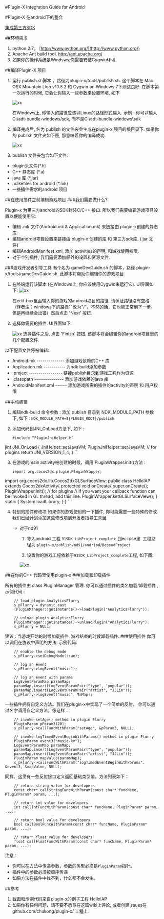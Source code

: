 #Plugin-X Integration Guide for Android

#Plugin-X 在android下的整合

[集成第三方SDK](http://www.cocos2d-x.org/wiki/Third_Party_SDK_Integration)

##环境需求

1. python 2.7。 [http://www.python.org/](http://www.python.org/)
2. Apache Ant build tool. http://ant.apache.org/
3. 如果你的操作系统是Windsws,你需要安装Cygwin环境.

##编译Plugin-X 项目
1. 运行 publish.sh脚本 ，路径为plugin-x/tools/publish.sh. 这个脚本在 Mac OSX Mountain Lion v10.8.2 和 Cygwin on Windows 7下测试良好. 在脚本第一次运行的时候, 它会让你输入一些参数来设置环境, 如下

	![xx](res/plugin-x-setting-environment.jpg)

	在Windows上, 你输入的路径应该以Linux的路径形式输入. 示例 : 你可以输入 C:/adt-bundle-windows/sdk, 而不是C:\adt-bundle-windows\sdk

2. 编译完成后, 名为 publish  的文件夹会生成在plugin-x 项目的根目录下. 如果你的 publish 文件夹如下图, 那意味着你的编译成功.

	![xx](res/plugin-x-publish-folder.jpg)
	
3.  publish 文件夹包含如下文件:
- plugin头文件(*.h)
- C++ 静态库 (*.a)
- java 库 (*.jar)
- makefiles for android (*.mk)
- 一些插件需求的android 项目

##在使用插件之前编辑游戏项目
###我们需要做什么?

Plugin-x 为第三方android的SDK封装C/C++ 接口. 所以我们需要编辑游戏项目设置以便能使用它:

- 编辑 .mk 文件(Android.mk & Application.mk) 来链接由 plugin-x创建的静态库.
- 编辑android项目设置来链接由 plugin-x 创建的库 和 第三方sdk库. (.jar 文件)
- 编辑AndroidManifest.xml, 添加 activities的声明, 和游戏使用权限.
- 对于个别插件, 我们需要添加额外的设置和资源文件.

###游戏开发者引导工具
有个名为 gameDevGuide.sh 的脚本，路径 plugin-x/tools/gameDevGuide.sh.
此脚本将帮助你编辑你的游戏项目.

1. 在终端运行该脚本 (在Windows上, 你应该使用Cygwin来运行它). UI界面如下:
	![xx](res/plugin-x-guide-UI.jpg)
	
	在edit-box里面输入你的游戏的android项目的路径. 请保证路径没有空格. （译者注：windows下的路径"\"改为"/"，不然的话，它也能正常到下一步，但是再继续会出错）然后点击 'Next' 按钮.

2. 选择你需要的插件. UI界面如下:

	![xx](res/plugin-x-guide-UI2.jpg)
	选择插件之后, 点击 'Finish' 按钮. 该脚本将会编辑你的android项目里的几个配置文件.
	
以下配置文件将被编辑:

- Android.mk -------------- 添加游戏依赖的C++ 库
- Application.mk ----------- 为ndk build添加参数
- .project ----------------- 链接publish目录到游戏工程作为资源
- .classpath --------------- 添加游戏依赖的java 库
- AndroidManifest.xml ------ 添加游戏所需的插件的activity的声明 和 用户权限

##手动编辑
1. 编辑ndk-build 命令参数 : 添加 publish 目录到 NDK_MODULE_PATH 参数下, 如下 :
`NDK_MODULE_PATH=${PLUGIN_ROOT}/publish`

2. 添加代码到JNI_OnLoad方法下, 如下 :

	```
	#include “PluginJniHelper.h”
jint JNI_OnLoad
{
 JniHelper::setJavaVM;
 PluginJniHelper::setJavaVM; // for plugins
 return JNI_VERSION_1_4;
}
	```
	
3. 在游戏的main activity被创建的时候，调用 PluginWrapper.init()方法 :

	```
	import org.cocos2dx.plugin.PluginWrapper;
import org.cocos2dx.lib.Cocos2dxGLSurfaceView;
public class HelloIAP extends Cocos2dxActivity{
 protected void onCreate{
 super.onCreate();
 PluginWrapper.init(); // for plugins
 // If you want your callback function can be invoked in GL thread, add this line:
 PluginWrapper.setGLSurfaceView();
 }
 static {
 System.loadLibrary;
 }
}
	```
	
4. 特别的插件修改项
如果你的游戏使用的一下插件, 你可能需要一些特殊的修改.
我们已经计划添加这些修改项到开发者指导工具里.

	- 对于nd91
		1. 导入android 工程 `91SDK_LibProject_complete` 到eclipse里. 工程路径为 `plugin-x/publish/nd91/andriod/DependProject`
	
		2. 设置你的游戏工程依赖于`91SDK_LibProject_complete`工程, 如下图:
		
		![xx](res/plugin-x-nd91-depend.jpg)
		
##在你的C++ 代码里使用plugin-x
###加载和卸载插件

所有的插件由 class PluginManager 管理. 你可以通过插件的类名加载/卸载插件 , 示例代码 :

```
    // load plugin AnalyticsFlurry
    s_pFlurry = dynamic_cast
    (PluginManager::getInstance()->loadPlugin("AnalyticsFlurry"));

    // unload plugin AnalyticsFlurry
    PluginManager::getInstance()->unloadPlugin("AnalyticsFlurry");
    s_pFlurry = NULL;
```

建议 : 当游戏开始的时候加载插件, 游戏结束的时候卸载插件.
###使用插件
你可以调用在协议中声明的方法. 示例代码:

```
    // enable the debug mode
    s_pFlurry->setDebugMode(true);

    // log an event
    s_pFlurry->logEvent("music");

    // log an event with params
    LogEventParamMap paramMap;
    paramMap.insert(LogEventParamPair("type", "popular"));
    paramMap.insert(LogEventParamPair("artist", "JJLin"));
    s_pFlurry->logEvent("music", ¶mMap);
```

一些插件拥有自定义方法。我们在plugin-x中实现了一个简单的反射。
你可以通过名字调用自定义方法。像这样：

```
    // invoke setAge() method in plugin Flurry
    PluginParam pParam3(20);
    s_pFlurry->callFuncWithParam("setAge", &pParam3, NULL);

    // invoke logTimedEventBeginWithParams() method in plugin Flurry
    PluginParam event3("music-kv");
    LogEventParamMap paramMap;
    paramMap.insert(LogEventParamPair("type", "popular"));
    paramMap.insert(LogEventParamPair("artist", "JJLin"));
    PluginParam mapValue(paramMap);
    s_pFlurry->callFuncWithParam("logTimedEventBeginWithParams", &event3, &mapValue, NULL);
```

同样，这里有一些反射接口定义返回基础类型值。方法列表如下：

```
    // return string value for developers
    const char* callStringFuncWithParam(const char* funcName, PluginParam* param, ...);

    // return int value for developers
    int callIntFuncWithParam(const char* funcName, PluginParam* param, ...);

    // return bool value for developers
    bool callBoolFuncWithParam(const char* funcName, PluginParam* param, ...);

    // return float value for developers
    float callFloatFuncWithParam(const char* funcName, PluginParam* param, ...);
```

注意： 

- 你可以在方法中传递参数，参数的类型必须是`PluginParam`指针。
-  插件中的参数必须按顺序传递
-  如果方法在插件中找不到，什么都不会发生。


##参考
1. 截图和示例代码来自plugin-x的例子工程 HelloIAP
2. 如果你有任何问题，请不要不愿意在这篇wiki上评论, 或者创建issues在github.com/chukong/plugin-x/ 工程上.